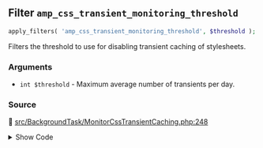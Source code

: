 ## Filter `amp_css_transient_monitoring_threshold`

```php
apply_filters( 'amp_css_transient_monitoring_threshold', $threshold );
```

Filters the threshold to use for disabling transient caching of stylesheets.

### Arguments

* `int $threshold` - Maximum average number of transients per day.

### Source

:link: [src/BackgroundTask/MonitorCssTransientCaching.php:248](/src/BackgroundTask/MonitorCssTransientCaching.php#L248)

<details>
<summary>Show Code</summary>

```php
$threshold = (float) apply_filters( 'amp_css_transient_monitoring_threshold', self::DEFAULT_THRESHOLD );
```

</details>
